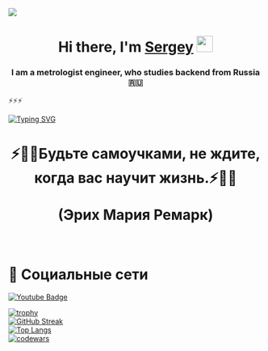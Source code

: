 
![](https://komarev.com/ghpvc/?username=budennovsk)
<h1 align="center">Hi there, I'm <a href="https://daniilshat.ru/" target="_blank">Sergey</a> 
<img src="https://github.com/blackcater/blackcater/raw/main/images/Hi.gif" height="32"/></h1>
<h3 align="center">I am a metrologist engineer, who studies backend from Russia 🇷🇺</h3>
⚡⚡⚡

[![Typing SVG](https://readme-typing-svg.herokuapp.com?color=%2336BCF7&lines=Победит+тот+кто+умней)](https://git.io/typing-svg)
<br>
<h1 align="center">⚡🌱💬Будьте самоучками, не ждите, когда вас научит жизнь.⚡🌱💬 <p>(Эрих Мария Ремарк)</p> </h1>
<br>
<h1>👯 Социальные сети </h1>
<div id="badges">
   <a href="https://www.instagram.com/svetloewill/">
    <img src="https://img.shields.io/badge/Instagram-blue?style=for-the-badge&logo=instagram&logoColor=white" alt="Youtube Badge"/>
  </a>
</div>

<!--
**budennovsk/budennovsk** is a ✨ _special_ ✨ repository because its `README.md` (this file) appears on your GitHub profile.

Here are some ideas to get you started:

- 🔭 I’m currently working on ...
- 🌱 I’m currently learning ...
- 👯 I’m looking to collaborate on ...
- 🤔 I’m looking for help with ...
- 💬 Ask me about ...
- 📫 How to reach me: ...
- 😄 Pronouns: ...
- ⚡ Fun fact: ...
-->

[![trophy](https://github-profile-trophy.vercel.app/?username=budennovsk&theme=onedark)](https://github.com/ryo-ma/github-profile-trophy)
<br>
[![GitHub Streak](https://github-readme-streak-stats.herokuapp.com/?user=budennovsk&theme=dark)](https://git.io/streak-stats) 
<br> 
[![Top Langs](https://github-readme-stats.vercel.app/api/top-langs/?username=budennovsk&show_icons=true&theme=radical)](https://github.com/anuraghazra/github-readme-stats)
<br>
[![codewars](https://www.codewars.com/users/budennovsk/badges/large)](https://www.codewars.com/users/budennovsk/badges/large)

